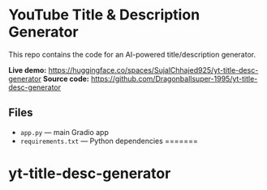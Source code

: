 # YouTube Title & Description Generator

This repo contains the code for an AI-powered title/description generator.

**Live demo:** https://huggingface.co/spaces/SujalChhajed925/yt-title-desc-generator
**Source code:** https://github.com/Dragonballsuper-1995/yt-title-desc-generator

## Files
- `app.py` — main Gradio app
- `requirements.txt` — Python dependencies
=======
# yt-title-desc-generator
